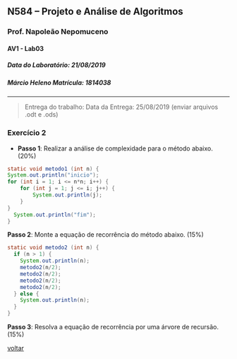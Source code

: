 ## N584 – Projeto e Análise de Algoritmos
### Prof. Napoleão Nepomuceno
#### AV1 - Lab03
##### Data do Laboratório: 21/08/2019
##### Márcio Heleno **Matrícula: 1814038**

---

> Entrega do trabalho:
Data da Entrega: 25/08/2019 (enviar arquivos .odt e .ods)

### Exercício 2

- **Passo 1**: Realizar a análise de complexidade para o método abaixo. (20%)

```java
static void metodo1 (int n) {
System.out.println("inicio");
for (int i = 1; i <= n*n; i++) {
	for (int j = 1; j <= i; j++) {
		System.out.println(j);
	}
}
  System.out.println("fim");
}
```

**Passo 2**: Monte a equação de recorrência do método abaixo. (15%)

```java
static void metodo2 (int n) {
  if (n > 1) {
  	System.out.println(n);
  	metodo2(n/2);
  	metodo2(n/2);
  	metodo2(n/2);
  	metodo2(n/2);
  } else {
  	System.out.println(n);
  }
}
```

**Passo 3**: Resolva a equação de recorrência por uma árvore de recursão. (15%)

[voltar](../../../README.md)
